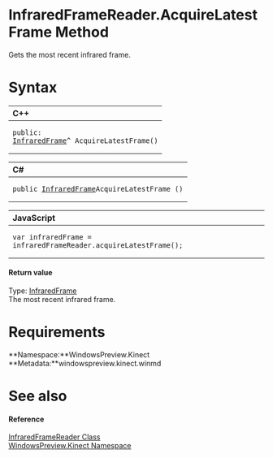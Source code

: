 InfraredFrameReader.AcquireLatestFrame Method  
=============================================  

Gets the most recent infrared frame. <span id="syntaxSection"></span>

Syntax  
======  

<table>
<colgroup>
<col width="100%" />
</colgroup>
<thead>
<tr class="header">
<th align="left">C++</th>
</tr>
</thead>
<tbody>
<tr class="odd">
<td align="left"><pre><code>public:  
<a href="../../InfraredFrame_Class.md">InfraredFrame</a>^ AcquireLatestFrame()</code></pre></td>
</tr>
</tbody>
</table>

<table>
<colgroup>
<col width="100%" />
</colgroup>
<thead>
<tr class="header">
<th align="left">C#</th>
</tr>
</thead>
<tbody>
<tr class="odd">
<td align="left"><pre><code>public <a href="../../InfraredFrame_Class.md">InfraredFrame</a>AcquireLatestFrame ()</code></pre></td>
</tr>
</tbody>
</table>

<table>
<colgroup>
<col width="100%" />
</colgroup>
<thead>
<tr class="header">
<th align="left">JavaScript</th>
</tr>
</thead>
<tbody>
<tr class="odd">
<td align="left"><pre><code>var infraredFrame = infraredFrameReader.acquireLatestFrame();</code></pre></td>
</tr>
</tbody>
</table>

<span id="ID4ES"></span>
#### Return value  

Type: [InfraredFrame](../../InfraredFrame_Class.md)  
 The most recent infrared frame.  

<span id="requirements"></span>

Requirements  
============  

**Namespace:**WindowsPreview.Kinect  
**Metadata:**windowspreview.kinect.winmd  

<span id="ID4EAB"></span>

See also  
========  

<span id="ID4ECB"></span>
#### Reference  

[InfraredFrameReader Class](../../InfraredFrameReader_Class.md)  
 [WindowsPreview.Kinect Namespace](../../../Kinect.md)  



<!--Please do not edit the data in the comment block below.-->
<!--
TOCTitle : AcquireLatestFrame Method
RLTitle : InfraredFrameReader.AcquireLatestFrame Method
KeywordK : AcquireLatestFrame method
KeywordK : InfraredFrameReader.AcquireLatestFrame method
KeywordF : WindowsPreview.Kinect.InfraredFrameReader.AcquireLatestFrame
KeywordF : InfraredFrameReader.AcquireLatestFrame
KeywordF : AcquireLatestFrame
KeywordF : WindowsPreview.Kinect.InfraredFrameReader.AcquireLatestFrame
KeywordA : M:WindowsPreview.Kinect.InfraredFrameReader.AcquireLatestFrame
AssetID : M:WindowsPreview.Kinect.InfraredFrameReader.AcquireLatestFrame
Locale : en-us
CommunityContent : 1
APIType : Managed
APILocation : windowspreview.kinect.winmd
APIName : WindowsPreview.Kinect.InfraredFrameReader.AcquireLatestFrame
TargetOS : Windows
TopicType : kbSyntax
DevLang : VB
DevLang : CSharp
DevLang : JavaScript
DevLang : C++
DocSet : K4Wv2
ProjType : K4Wv2Proj
Technology : Kinect for Windows
Product : Kinect for Windows SDK v2
productversion : 20
-->
